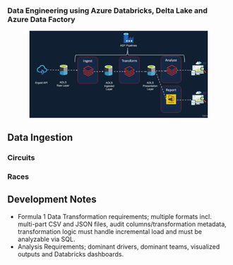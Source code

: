 ### Data Engineering using Azure Databricks, Delta Lake and Azure Data Factory
<div style="text-align:center"><img src="https://github.com/JohannesJolkkonen/AzureDatabricks-Demo/blob/master/images/architecture.png" width=80% height=80%></img></div>

## Data Ingestion
### Circuits 
### Races

## Development Notes

- Formula 1 Data Transformation requirements; multiple formats incl. multi-part CSV and JSON files, audit columns/transformation metadata, transformation logic must handle incremental load and must be analyzable via SQL.
- Analysis Requirements; dominant drivers, dominant teams, visualized outputs and Databricks dashboards.
